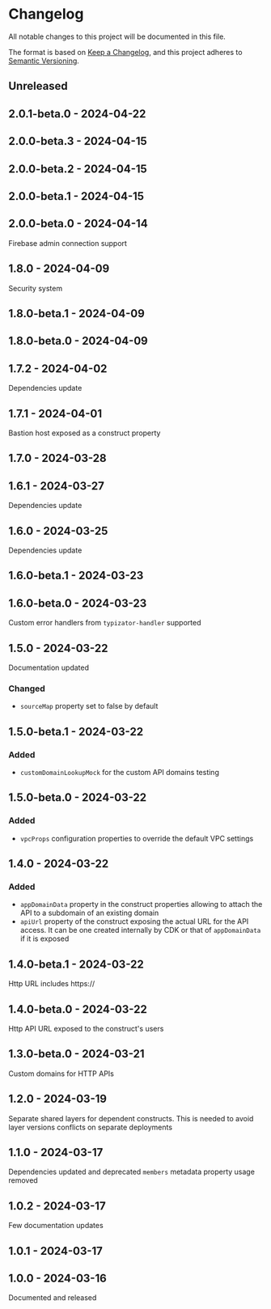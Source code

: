 # Changelog
All notable changes to this project will be documented in this file.

The format is based on [Keep a Changelog](https://keepachangelog.com/en/1.0.0/),
and this project adheres to [Semantic Versioning](https://semver.org/spec/v2.0.0.html).

## Unreleased

## 2.0.1-beta.0 - 2024-04-22

## 2.0.0-beta.3 - 2024-04-15

## 2.0.0-beta.2 - 2024-04-15

## 2.0.0-beta.1 - 2024-04-15

## 2.0.0-beta.0 - 2024-04-14
Firebase admin connection support

## 1.8.0 - 2024-04-09
Security system

## 1.8.0-beta.1 - 2024-04-09

## 1.8.0-beta.0 - 2024-04-09

## 1.7.2 - 2024-04-02
Dependencies update

## 1.7.1 - 2024-04-01
Bastion host exposed as a construct property

## 1.7.0 - 2024-03-28

## 1.6.1 - 2024-03-27
Dependencies update

## 1.6.0 - 2024-03-25
Dependencies update

## 1.6.0-beta.1 - 2024-03-23

## 1.6.0-beta.0 - 2024-03-23
Custom error handlers from `typizator-handler` supported

## 1.5.0 - 2024-03-22
Documentation updated

### Changed
- `sourceMap` property set to false by default

## 1.5.0-beta.1 - 2024-03-22
### Added
- `customDomainLookupMock` for the custom API domains testing

## 1.5.0-beta.0 - 2024-03-22
### Added
- `vpcProps` configuration properties to override the default VPC settings

## 1.4.0 - 2024-03-22
### Added
- `appDomainData` property in the construct properties allowing to attach the API to a subdomain of an existing domain
- `apiUrl` property of the construct exposing the actual URL for the API access. It can be one created internally by CDK or that of `appDomainData` if it is exposed

## 1.4.0-beta.1 - 2024-03-22
Http URL includes https://

## 1.4.0-beta.0 - 2024-03-22
Http API URL exposed to the construct's users

## 1.3.0-beta.0 - 2024-03-21
Custom domains for HTTP APIs

## 1.2.0 - 2024-03-19
Separate shared layers for dependent constructs. This is needed to avoid layer versions conflicts on separate deployments

## 1.1.0 - 2024-03-17
Dependencies updated and deprecated `members` metadata property usage removed

## 1.0.2 - 2024-03-17
Few documentation updates

## 1.0.1 - 2024-03-17

## 1.0.0 - 2024-03-16
Documented and released
